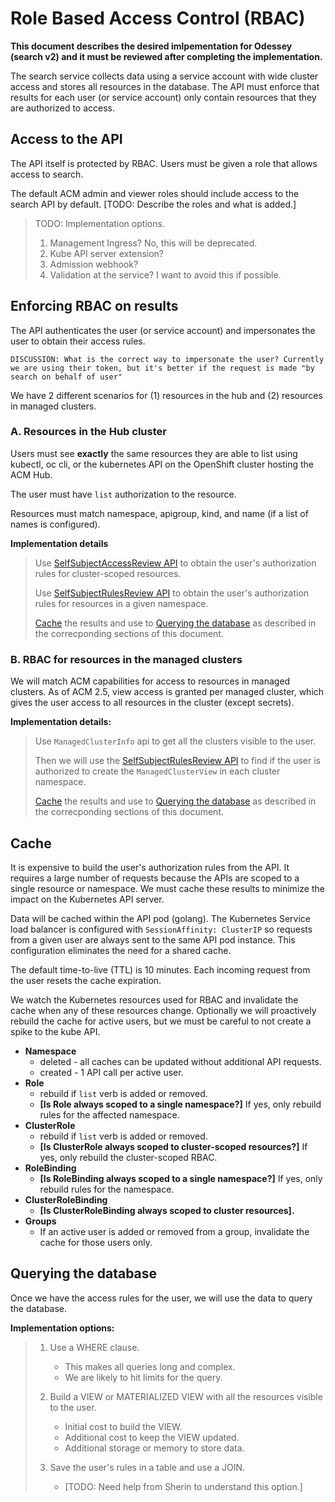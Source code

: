 # Role Based Access Control (RBAC)

**This document describes the desired imlpementation for Odessey (search v2) and it must be reviewed after completing the implementation.**

The search service collects data using a service account with wide cluster access and stores all resources in the database. The API must enforce that results for each user (or service account) only contain resources that they are authorized to access.

## Access to the API
<!-- This feature is new for V2 -->
The API itself is protected by RBAC. Users must be given a role that allows access to search.

The default ACM admin and viewer roles should include access to the search API by default. [TODO: Describe the roles and what is added.]

> TODO: Implementation options.
> 1. Management Ingress? No, this will be deprecated.
> 2. Kube API server extension?
> 3. Admission webhook?
> 4. Validation at the service? I want to avoid this if possible.

## Enforcing RBAC on results

The API authenticates the user (or service account) and impersonates the user to obtain their access rules.

```
DISCUSSION: What is the correct way to impersonate the user? Currently we are using their token, but it's better if the request is made "by search on behalf of user" 
```

We have 2 different scenarios for (1) resources in the hub and (2) resources in managed clusters.

### A. Resources in the Hub cluster

Users must see **exactly** the same resources they are able to list using kubectl, oc cli, or the kubernetes API on the OpenShift cluster hosting the ACM Hub.

The user must have `list` authorization to the resource.

<!-- NOTE: Including resource name is new for V2, this was missed in the V1 implementation. -->
Resources must match namespace, apigroup, kind, and name (if a list of names is configured).

**Implementation details**
>Use [SelfSubjectAccessReview API](https://kubernetes.io/docs/reference/generated/kubernetes-api/v1.23/#selfsubjectaccessreview-v1-authorization-k8s-io) to obtain the user's authorization rules for cluster-scoped resources.
> 
> Use [SelfSubjectRulesReview API](https://kubernetes.io/docs/reference/generated/kubernetes-api/v1.23/#selfsubjectrulesreview-v1-authorization-k8s-io) to obtain the user's authorization rules for resources in a given namespace.
>
> [Cache](#Cache) the results and use to [Querying the database](#Queryingthedatabase) as described in the correcponding sections of this document.


### B. RBAC for resources in the managed clusters

We will match ACM capabilities for access to resources in managed clusters.
As of ACM 2.5, view access is granted per managed cluster, which gives the user access to all resources in the cluster (except secrets).

**Implementation details:**
> Use `ManagedClusterInfo` api to get all the clusters visible to the user.
>
> Then we will use the [SelfSubjectRulesReview API](https://kubernetes.io/docs/reference/generated/kubernetes-api/v1.23/#selfsubjectrulesreview-v1-authorization-k8s-io) to find if the user is authorized to create the `ManagedClusterView` in each cluster namespace.
>
> [Cache](#Cache) the results and use to [Querying the database](#Queryingthedatabase) as described in the correcponding sections of this document.


## Cache

It is expensive to build the user's authorization rules from the API. It requires a large number of requests because the APIs are scoped to a single resource or namespace. We must cache these results to minimize the impact on the Kubernetes API server.

Data will be cached within the API pod (golang). The Kubernetes Service load balancer is configured with `SessionAffinity: ClusterIP` so requests from a given user are always sent to the same API pod instance.  This configuration eliminates the need for a shared cache.

The default time-to-live (TTL) is 10 minutes. Each incoming request from the user resets the cache expiration.

We watch the Kubernetes resources used for RBAC and invalidate the cache when any of these resources change.  Optionally we will proactively rebuild the cache for active users, but we must be careful to not create a spike to the kube API.

- **Namespace** 
    - deleted - all caches can be updated without additional API requests.
    - created - 1 API call per active user. 
- **Role** 
    - rebuild if `list` verb is added or removed.
    - **[Is Role always scoped to a single namespace?]** If yes, only rebuild rules for the affected namespace.
- **ClusterRole**
    - rebuild if `list` verb is added or removed.
    - **[Is ClusterRole always scoped to cluster-scoped resources?]** If yes, only rebuild the cluster-scoped RBAC.
- **RoleBinding**
    - **[Is RoleBinding always scoped to a single namespace?]** If yes, only rebuild rules for the namespace.
- **ClusterRoleBinding**
    - **[Is ClusterRoleBinding always scoped to cluster resources].**
- **Groups**
    - If an active user is added or removed from a group, invalidate the cache for those users only.


## Querying the database

Once we have the access rules for the user, we will use the data to query the database.

**Implementation options:**
> 1. Use a WHERE clause.
>    - This makes all queries long and complex. 
>    - We are likely to hit limits for the query.
>
> 2. Build a VIEW or MATERIALIZED VIEW with all the resources visible to the user.
>    - Initial cost to build the VIEW.
>    - Additional cost to keep the VIEW updated.
>    - Additional storage or memory to store data.
>
> 3. Save the user's rules in a table and use a JOIN.
>    - [TODO: Need help from Sherin to understand this option.]


